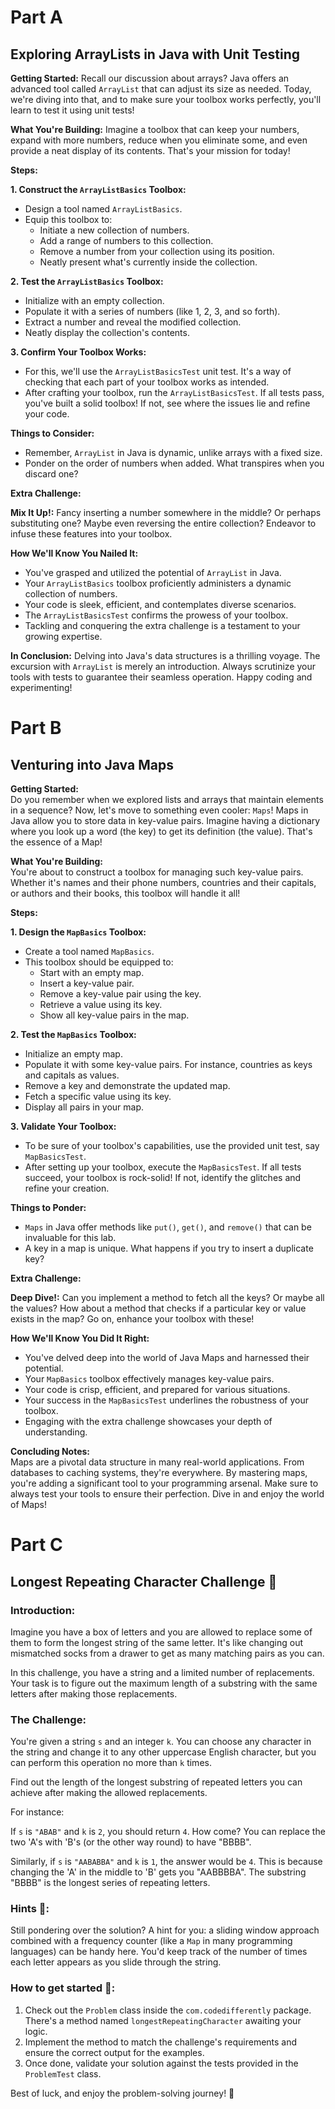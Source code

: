 # Part A

## Exploring ArrayLists in Java with Unit Testing

**Getting Started:**
Recall our discussion about arrays? Java offers an advanced tool called `ArrayList` that can adjust its size as needed. Today, we're diving into that, and to make sure your toolbox works perfectly, you'll learn to test it using unit tests!

**What You're Building:**
Imagine a toolbox that can keep your numbers, expand with more numbers, reduce when you eliminate some, and even provide a neat display of its contents. That's your mission for today!

**Steps:**

**1. Construct the `ArrayListBasics` Toolbox:**

- Design a tool named `ArrayListBasics`.
- Equip this toolbox to:
    - Initiate a new collection of numbers.
    - Add a range of numbers to this collection.
    - Remove a number from your collection using its position.
    - Neatly present what's currently inside the collection.

**2. Test the `ArrayListBasics` Toolbox:**

- Initialize with an empty collection.
- Populate it with a series of numbers (like 1, 2, 3, and so forth).
- Extract a number and reveal the modified collection.
- Neatly display the collection's contents.

**3. Confirm Your Toolbox Works:**

- For this, we'll use the `ArrayListBasicsTest` unit test. It's a way of checking that each part of your toolbox works as intended.
- After crafting your toolbox, run the `ArrayListBasicsTest`. If all tests pass, you've built a solid toolbox! If not, see where the issues lie and refine your code.

**Things to Consider:**

- Remember, `ArrayList` in Java is dynamic, unlike arrays with a fixed size.
- Ponder on the order of numbers when added. What transpires when you discard one?

**Extra Challenge:**

**Mix It Up!:** Fancy inserting a number somewhere in the middle? Or perhaps substituting one? Maybe even reversing the entire collection? Endeavor to infuse these features into your toolbox.

**How We'll Know You Nailed It:**

- You've grasped and utilized the potential of `ArrayList` in Java.
- Your `ArrayListBasics` toolbox proficiently administers a dynamic collection of numbers.
- Your code is sleek, efficient, and contemplates diverse scenarios.
- The `ArrayListBasicsTest` confirms the prowess of your toolbox.
- Tackling and conquering the extra challenge is a testament to your growing expertise.

**In Conclusion:**
Delving into Java's data structures is a thrilling voyage. The excursion with `ArrayList` is merely an introduction. Always scrutinize your tools with tests to guarantee their seamless operation. Happy coding and experimenting!

# Part B

## Venturing into Java Maps

**Getting Started:**  
Do you remember when we explored lists and arrays that maintain elements in a sequence? Now, let's move to something even cooler: `Maps`! Maps in Java allow you to store data in key-value pairs. Imagine having a dictionary where you look up a word (the key) to get its definition (the value). That's the essence of a Map!

**What You're Building:**  
You're about to construct a toolbox for managing such key-value pairs. Whether it's names and their phone numbers, countries and their capitals, or authors and their books, this toolbox will handle it all!

**Steps:**

**1. Design the `MapBasics` Toolbox:**

- Create a tool named `MapBasics`.
- This toolbox should be equipped to:
  - Start with an empty map.
  - Insert a key-value pair.
  - Remove a key-value pair using the key.
  - Retrieve a value using its key.
  - Show all key-value pairs in the map.

**2. Test the `MapBasics` Toolbox:**

- Initialize an empty map.
- Populate it with some key-value pairs. For instance, countries as keys and capitals as values.
- Remove a key and demonstrate the updated map.
- Fetch a specific value using its key.
- Display all pairs in your map.

**3. Validate Your Toolbox:**

- To be sure of your toolbox's capabilities, use the provided unit test, say `MapBasicsTest`.
- After setting up your toolbox, execute the `MapBasicsTest`. If all tests succeed, your toolbox is rock-solid! If not, identify the glitches and refine your creation.

**Things to Ponder:**

- `Maps` in Java offer methods like `put()`, `get()`, and `remove()` that can be invaluable for this lab.
- A key in a map is unique. What happens if you try to insert a duplicate key?

**Extra Challenge:**

**Deep Dive!:** Can you implement a method to fetch all the keys? Or maybe all the values? How about a method that checks if a particular key or value exists in the map? Go on, enhance your toolbox with these!

**How We'll Know You Did It Right:**

- You've delved deep into the world of Java Maps and harnessed their potential.
- Your `MapBasics` toolbox effectively manages key-value pairs.
- Your code is crisp, efficient, and prepared for various situations.
- Your success in the `MapBasicsTest` underlines the robustness of your toolbox.
- Engaging with the extra challenge showcases your depth of understanding.

**Concluding Notes:**  
Maps are a pivotal data structure in many real-world applications. From databases to caching systems, they're everywhere. By mastering maps, you're adding a significant tool to your programming arsenal. Make sure to always test your tools to ensure their perfection. Dive in and enjoy the world of Maps!

# Part C 

## Longest Repeating Character Challenge 🎯

### Introduction:
Imagine you have a box of letters and you are allowed to replace some of them to form the longest string of the same letter. It's like changing out mismatched socks from a drawer to get as many matching pairs as you can.

In this challenge, you have a string and a limited number of replacements. Your task is to figure out the maximum length of a substring with the same letters after making those replacements.

### The Challenge:
You're given a string `s` and an integer `k`. You can choose any character in the string and change it to any other uppercase English character, but you can perform this operation no more than `k` times.

Find out the length of the longest substring of repeated letters you can achieve after making the allowed replacements.

For instance:

If `s` is `"ABAB"` and `k` is `2`, you should return `4`. How come? You can replace the two 'A's with 'B's (or the other way round) to have "BBBB".

Similarly, if `s` is `"AABABBA"` and `k` is `1`, the answer would be `4`. This is because changing the 'A' in the middle to 'B' gets you "AABBBBA". The substring "BBBB" is the longest series of repeating letters.

### Hints 🚀:
Still pondering over the solution? A hint for you: a sliding window approach combined with a frequency counter (like a `Map` in many programming languages) can be handy here. You'd keep track of the number of times each letter appears as you slide through the string.

### How to get started 🏁:
1. Check out the `Problem` class inside the `com.codedifferently` package. There's a method named `longestRepeatingCharacter` awaiting your logic.
2. Implement the method to match the challenge's requirements and ensure the correct output for the examples.
3. Once done, validate your solution against the tests provided in the `ProblemTest` class.

Best of luck, and enjoy the problem-solving journey! 🎉

